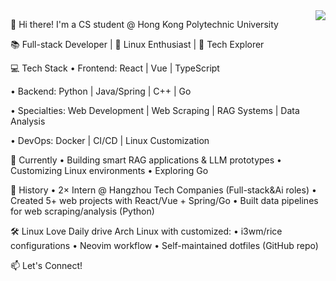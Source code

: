 <img align="right" src="https://github-readme-stats.vercel.app/api?username=VicWang17&show_icons=true">

👋 Hi there! I'm a CS student @ Hong Kong Polytechnic University

📚 Full-stack Developer | 🐧 Linux Enthusiast | 🤖 Tech Explorer

💻 Tech Stack
• Frontend: React | Vue | TypeScript

• Backend: Python | Java/Spring | C++ | Go

• Specialties: Web Development | Web Scraping | RAG Systems | Data Analysis

• DevOps: Docker | CI/CD | Linux Customization

🔭 Currently
• Building smart RAG applications & LLM prototypes
• Customizing Linux environments
• Exploring Go


🌱 History
• 2× Intern @ Hangzhou Tech Companies (Full-stack&Ai roles)
• Created 5+ web projects with React/Vue + Spring/Go
• Built data pipelines for web scraping/analysis (Python)

🛠️ Linux Love
Daily drive Arch Linux with customized:
• i3wm/rice configurations
• Neovim workflow
• Self-maintained dotfiles (GitHub repo)

📫 Let's Connect!



<!--
**VicWang17/VicWang17** is a ✨ _special_ ✨ repository because its `README.md` (this file) appears on your GitHub profile.

Here are some ideas to get you started:

- 🔭 I’m currently working on ...
- 🌱 I’m currently learning ...
- 👯 I’m looking to collaborate on ...
- 🤔 I’m looking for help with ...
- 💬 Ask me about ...
- 📫 How to reach me: ...
- 😄 Pronouns: ...
- ⚡ Fun fact: ...
-->
